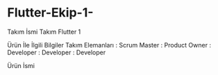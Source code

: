 # Flutter-Ekip-1-

Takım İsmi
Takım Flutter 1

Ürün İle İlgili Bilgiler
Takım Elemanları
: Scrum Master
: Product Owner
: Developer
: Developer
: Developer

Ürün İsmi
